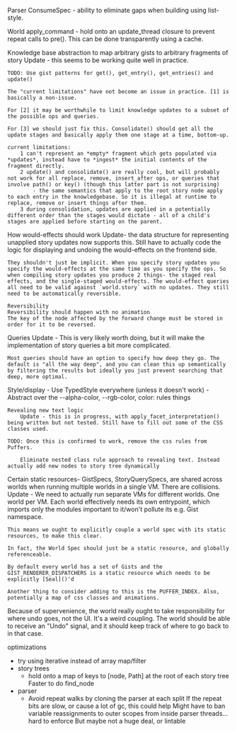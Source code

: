 Parser ConsumeSpec - ability to eliminate gaps when building using list-style.

World apply_command - hold onto an update_thread closure to prevent repeat calls to pre(). This can be done transparently using a cache.

Knowledge base abstraction to map arbitrary gists to arbitrary fragments of story
    Update - this seems to be working quite well in practice.
    
    TODO: Use gist patterns for get(), get_entry(), get_entries() and update()

    The "current limitations" have not become an issue in practice. [1] is basically a non-issue.

    For [2] it may be worthwhile to limit knowledge updates to a subset of the possible ops and queries.

    For [3] we should just fix this. Consolidate() should get all the update stages and basically apply them one stage at a time, bottom-up.
    
    current limitations:
        1 can't represent an *empty* fragment which gets populated via *updates*, instead have to *ingest* the initial contents of the fragment directly.
        2 update() and consolidate() are really cool, but will probably not work for all replace, remove, insert_after ops, or queries that involve path() or key() (though this latter part is not surprising)
            - the same semantics that apply to the root story node apply to each entry in the knowledgebase. So it is illegal at runtime to replace, remove or insert things after them.
        3 during consolidation, updates are applied in a potentially different order than the stages would dictate - all of a child's stages are applied before starting on the parent.

How would-effects should work
    Update- the data structure for representing unapplied story updates now supports this. Still have to actually code the logic for displaying and undoing the would-effects on the frontend side.

    They shouldn't just be implicit. When you specify story updates you specify the would-effects at the same time as you specify the ops. So when compiling story updates you produce 2 things- the staged real effects, and the single-staged would-effects. The would-effect queries all need to be valid against `world.story` with no updates. They still need to be automatically reversible.

    Reversibility
    Reversibility should happen with no animation
    The key of the node affected by the forward change must be stored in order for it to be reversed.

Queries
    Update - This is very likely worth doing, but it will make the implementation of story queries a bit more complicated.

    Most queries should have an option to specify how deep they go. The default is "all the way deep", and you can clean this up semantically by filtering the results but ideally you just prevent searching that deep, more optimal.

Style/display
    - Use TypedStyle everywhere (unless it doesn't work)
    - Abstract over the --alpha-color, --rgb-color, color: rules things
    
    Revealing new text logic
        Update - this is in progress, with apply_facet_interpretation() being written but not tested. Still have to fill out some of the CSS classes used.

    TODO: Once this is confirmed to work, remove the css rules from Puffers.

        Eliminate nested class rule approach to revealing text. Instead actually add new nodes to story tree dynamically

Certain static resources- GistSpecs, StoryQuerySpecs, are shared across worlds when running multiple worlds in a single VM. There are collisions.
    Update - We need to actually run separate VMs for different worlds. One world per VM. Each world effectively needs its own entrypoint, which imports only the modules important to it/won't pollute its e.g. Gist namespace.

    This means we ought to explicitly couple a world spec with its static resources, to make this clear.

    In fact, the World Spec should just be a static resource, and globally referenceable.

    By default every world has a set of Gists and the GIST_RENDERER_DISPATCHERS is a static resource which needs to be explicitly [Seal]()'d
    
    Another thing to consider adding to this is the PUFFER_INDEX. Also, potentially a map of css classes and animations.

Because of supervenience, the world really ought to take responsibility for where undo goes, not the UI. It's a weird coupling. The world should be able to receive an "Undo" signal, and it should keep track of where to go back to in that case.

optimizations
- try using iterative instead of array map/filter
- story trees
    - hold onto a map of keys to [node, Path] at the root of each story tree
        Faster to do find_node
- parser
    - Avoid repeat walks by cloning the parser at each split
        If the repeat bits are slow, or cause a lot of gc, this could help
        Might have to ban variable reassignments to outer scopes from inside parser threads... hard to enforce
            But maybe not a huge deal, or lintable